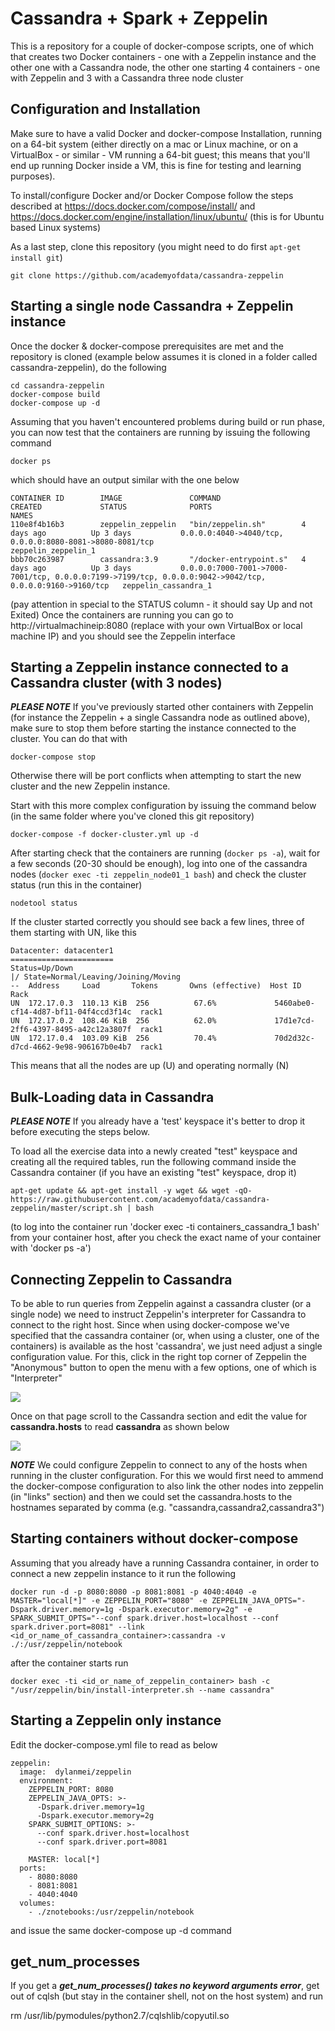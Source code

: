 # Cassandra + Spark + Zeppelin

This is a repository for a couple of docker-compose scripts, one of which that creates two Docker containers - one with a Zeppelin instance and the other one with a Cassandra node, the other one starting 4 containers - one with Zeppelin and 3 with a Cassandra three node cluster

## Configuration and Installation
Make sure to have a valid Docker and docker-compose Installation, running on a 64-bit system (either directly on a mac or Linux machine, or on a VirtualBox - or similar - VM running a 64-bit guest; this means that you'll end up running Docker inside a VM, this is fine for testing and learning purposes). 

To install/configure Docker and/or Docker Compose follow the steps described at https://docs.docker.com/compose/install/ and https://docs.docker.com/engine/installation/linux/ubuntu/ (this is for Ubuntu based Linux systems)

As a last step, clone this repository (you might need to do first ```apt-get install git```)
```
git clone https://github.com/academyofdata/cassandra-zeppelin
```

## Starting a single node Cassandra + Zeppelin instance
Once the docker & docker-compose prerequisites are met and the repository is cloned (example below assumes it is cloned in a folder called cassandra-zeppelin), do the following
```
cd cassandra-zeppelin
docker-compose build
docker-compose up -d
```
Assuming that you haven't encountered problems during build or run phase, you can now test that the containers are running by issuing the following command
```
docker ps
```
which should have an output similar with the one below
```
CONTAINER ID        IMAGE               COMMAND                  CREATED             STATUS              PORTS                                                                                                      NAMES
110e8f4b16b3        zeppelin_zeppelin   "bin/zeppelin.sh"        4 days ago          Up 3 days           0.0.0.0:4040->4040/tcp, 0.0.0.0:8080-8081->8080-8081/tcp                                                   zeppelin_zeppelin_1
bbb70c263987        cassandra:3.9       "/docker-entrypoint.s"   4 days ago          Up 3 days           0.0.0.0:7000-7001->7000-7001/tcp, 0.0.0.0:7199->7199/tcp, 0.0.0.0:9042->9042/tcp, 0.0.0.0:9160->9160/tcp   zeppelin_cassandra_1
```
(pay attention in special to the STATUS column - it should say Up and not Exited)
Once the containers are running you can go to http://virtualmachineip:8080 (replace with your own VirtualBox or local machine IP) and you should see the Zeppelin interface

## Starting a Zeppelin instance connected to a Cassandra cluster (with 3 nodes)
***PLEASE NOTE***
If you've previously started other containers with Zeppelin (for instance the Zeppelin + a single Cassandra node as outlined above), make sure to stop them before starting the instance connected to the cluster. You can do that with
```
docker-compose stop
```

Otherwise there will be port conflicts when attempting to start the new cluster and the new Zeppelin instance. 

Start with this more complex configuration by issuing the command below (in the same folder where you've cloned this git repository)

```
docker-compose -f docker-cluster.yml up -d
```

After starting check that the containers are running (``` docker ps -a ```), wait for a few seconds (20-30 should be enough), log into one of the cassandra nodes (``` docker exec -ti zeppelin_node01_1 bash ```) and check the cluster status (run this in the container)
```
nodetool status
```
If the cluster started correctly you should see back a few lines, three of them starting with UN, like this
```
Datacenter: datacenter1
=======================
Status=Up/Down
|/ State=Normal/Leaving/Joining/Moving
--  Address     Load       Tokens       Owns (effective)  Host ID                               Rack
UN  172.17.0.3  110.13 KiB  256          67.6%             5460abe0-cf14-4d87-bf11-04f4ccd3f14c  rack1
UN  172.17.0.2  108.46 KiB  256          62.0%             17d1e7cd-2ff6-4397-8495-a42c12a3807f  rack1
UN  172.17.0.4  103.09 KiB  256          70.4%             70d2d32c-d7cd-4662-9e98-906167b0e4b7  rack1
```
This means that all the nodes are up (U) and operating normally (N)

## Bulk-Loading data in Cassandra
***PLEASE NOTE***
If you already have a 'test' keyspace it's better to drop it before executing the steps below.

To load all the exercise data into a newly created "test" keyspace and creating all the required tables, run the following command inside the Cassandra container (if you have an existing "test" keyspace, drop it)

```
apt-get update && apt-get install -y wget && wget -qO- https://raw.githubusercontent.com/academyofdata/cassandra-zeppelin/master/script.sh | bash
```
(to log into the container run 'docker exec -ti containers_cassandra_1 bash' from your container host, after you check the exact name of your container with 'docker ps -a')

## Connecting Zeppelin to Cassandra
To be able to run queries from Zeppelin against a cassandra cluster (or a single node) we need to instruct Zeppelin's interpreter for Cassandra to connect to the right host. Since when using docker-compose we've specified that the cassandra container (or, when using a cluster, one of the containers) is available as the host 'cassandra', we just need adjust a single  configuration value. For this, click in the right top corner of Zeppelin the "Anonymous" button to open the menu with a few options, one of which is "Interpreter"

<img src="https://github.com/academyofdata/cassandra-zeppelin/blob/master/assets/1.png">

Once on that page scroll to the Cassandra section and edit the value for __cassandra.hosts__ to read **cassandra** as shown below

<img src="https://github.com/academyofdata/cassandra-zeppelin/blob/master/assets/2.png">

***NOTE***
We could configure Zeppelin to connect to any of the hosts when running in the cluster configuration. For this we would first need to ammend the docker-compose configuration to also link the other nodes into zeppelin (in "links" section) and then we could set the cassandra.hosts to the hostnames separated by comma (e.g. "cassandra,cassandra2,cassandra3")


## Starting containers without docker-compose
Assuming that you already have a running Cassandra container, in order to connect a new zeppelin instance to it run the following
```
docker run -d -p 8080:8080 -p 8081:8081 -p 4040:4040 -e MASTER="local[*]" -e ZEPPELIN_PORT="8080" -e ZEPPELIN_JAVA_OPTS="-Dspark.driver.memory=1g -Dspark.executor.memory=2g" -e SPARK_SUBMIT_OPTS="--conf spark.driver.host=localhost --conf spark.driver.port=8081" --link <id_or_name_of_cassandra_container>:cassandra -v ./:/usr/zeppelin/notebook
```

after the container starts run 

```
docker exec -ti <id_or_name_of_zeppelin_container> bash -c "/usr/zeppelin/bin/install-interpreter.sh --name cassandra"
```

## Starting a Zeppelin only instance

Edit the docker-compose.yml file to read as below
```
zeppelin:
  image:  dylanmei/zeppelin
  environment:
    ZEPPELIN_PORT: 8080
    ZEPPELIN_JAVA_OPTS: >-
      -Dspark.driver.memory=1g
      -Dspark.executor.memory=2g
    SPARK_SUBMIT_OPTIONS: >-
      --conf spark.driver.host=localhost
      --conf spark.driver.port=8081
      
    MASTER: local[*]
  ports:
    - 8080:8080
    - 8081:8081
    - 4040:4040
  volumes:
    - ./znotebooks:/usr/zeppelin/notebook
```
and issue the same docker-compose up -d command


## get_num_processes

If you get a ***get_num_processes() takes no keyword arguments error***, get out of cqlsh (but stay in the container shell, not on the host system) and run

rm /usr/lib/pymodules/python2.7/cqlshlib/copyutil.so
